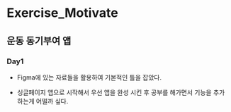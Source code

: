 # Exercise_Motivate

## 운동 동기부여 앱

### Day1

- Figma에 있는 자료들을 활용하여 기본적인 틀을 잡았다.

- 싱글페이지 앱으로 시작해서 우선 앱을 완성 시킨 후 공부를 해가면서 기능을 추가하는게 어떨까 싶다.
